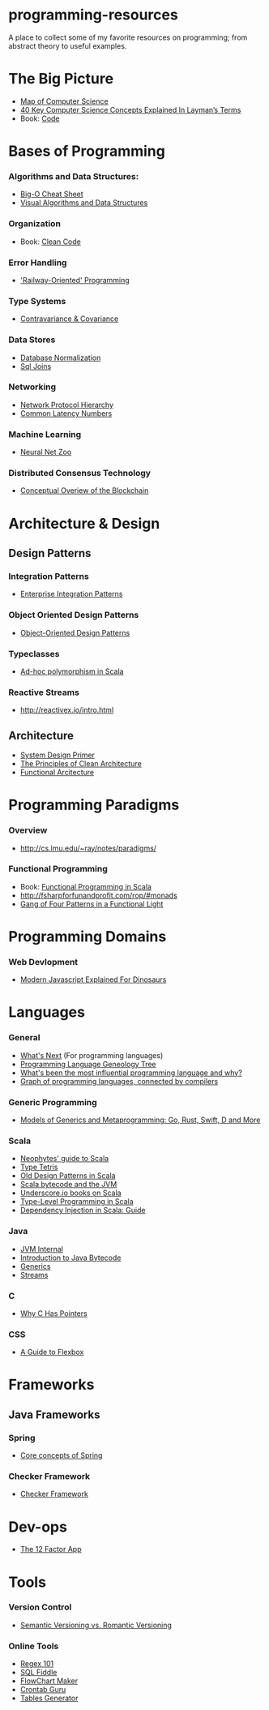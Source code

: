 # programming-resources
A place to collect some of my favorite resources on programming; from abstract theory to useful examples.

# The Big Picture

* [Map of Computer Science](https://www.youtube.com/watch?v=SzJ46YA_RaA&t=0s&index=6&list=PLuw7QtA2XDtcdI5DJFAGN78T4HHzkD-7u)
* [40 Key Computer Science Concepts Explained In Layman’s Terms](http://carlcheo.com/compsci)
* Book: [Code](http://www.goodreads.com/book/show/44882.Code)

# Bases of Programming

### Algorithms and Data Structures:
* [Big-O Cheat Sheet](http://bigocheatsheet.com/)
* [Visual Algorithms and Data Structures](http://visualgo.net/)

### Organization
* Book: [Clean Code](http://www.goodreads.com/book/show/3735293-clean-code)

### Error Handling
* ['Railway-Oriented' Programming](http://fsharpforfunandprofit.com/rop/#monads)

### Type Systems
* [Contravariance & Covariance](https://zeroturnaround.com/wp-content/uploads/2016/12/Java-Generics-cheat-sheet-graphic-v1.png)

### Data Stores
* [Database Normalization](https://www.guru99.com/database-normalization.html)
* [Sql Joins](https://coloringpagewiki.com/library/2789914/what-is-the-difference-between-various-types-of-joins-for-instance-for-more-information-visit-whats-the-difference-between-inner-join-left-join-right-join-and-full-join.jpg)

### Networking
* [Network Protocol Hierarchy](https://s-media-cache-ak0.pinimg.com/originals/69/14/ae/6914ae17a08454798765d9474a02aa47.jpg)
* [Common Latency Numbers](https://people.eecs.berkeley.edu/~rcs/research/interactive_latency.html)

### Machine Learning
* [Neural Net Zoo](http://www.asimovinstitute.org/wp-content/uploads/2016/09/neuralnetworks.png)

### Distributed Consensus Technology

* [Conceptual Overiew of the Blockchain](https://www.youtube.com/watch?v=bBC-nXj3Ng4)

# Architecture & Design

## Design Patterns

### Integration Patterns

* [Enterprise Integration Patterns](http://www.enterpriseintegrationpatterns.com/patterns/messaging/toc.html)

### Object Oriented Design Patterns

* [Object-Oriented Design Patterns](https://s-media-cache-ak0.pinimg.com/originals/e4/fb/b0/e4fbb07b8f2858e4f0b82a9f11f9ef21.jpg)

### Typeclasses

* [Ad-hoc polymorphism in Scala](https://blog.codecentric.de/en/2017/02/ad-hoc-polymorphism-scala-mere-mortals/)

### Reactive Streams
* http://reactivex.io/intro.html

## Architecture

* [System Design Primer](https://github.com/donnemartin/system-design-primer)
* [The Principles of Clean Architecture](https://www.youtube.com/watch?v=o_TH-Y78tt4&t=10m30s)
* [Functional Arcitecture](https://www.youtube.com/watch?v=US8QG9I1XW0)

# Programming Paradigms

### Overview

* http://cs.lmu.edu/~ray/notes/paradigms/

### Functional Programming
* Book: [Functional Programming in Scala](http://www.goodreads.com/book/show/13541678-functional-programming-in-scala)
* http://fsharpforfunandprofit.com/rop/#monads
* [Gang of Four Patterns in a Functional Light](https://www.voxxed.com/blog/2016/04/gang-four-patterns-functional-light-part-1/)

# Programming Domains

### Web Devlopment
* [Modern Javascript Explained For Dinosaurs](https://medium.com/the-node-js-collection/modern-javascript-explained-for-dinosaurs-f695e9747b70)

# Languages

### General

* [What's Next](https://graydon2.dreamwidth.org/253769.html) \(For programming languages\)
* [Programming Language Geneology Tree](https://github.com/stereobooster/programming-languages-genealogical-tree)
* [What's been the most influential programming language and why?](https://www.quora.com/Whats-been-the-most-influential-programming-language-and-why)
* [Graph of programming languages, connected by compilers](https://akr.am/languages/)

### Generic Programming
* [Models of Generics and Metaprogramming: Go, Rust, Swift, D and More](https://thume.ca/2019/07/14/a-tour-of-metaprogramming-models-for-generics/)

### Scala

* [Neophytes' guide to Scala](http://danielwestheide.com/scala/neophytes.html)
* [Type Tetris](https://underscore.io/blog/posts/2017/04/11/type-tetris.html)
* [Old Design Patterns in Scala](http://www.lihaoyi.com/post/OldDesignPatternsinScala.html)
* [Scala bytecode and the JVM](https://www.toptal.com/scala/scala-bytecode-and-the-jvm)
* [Underscore.io books on Scala](https://underscore.io/training/)
* [Type-Level Programming in Scala](https://apocalisp.wordpress.com/2010/06/08/type-level-programming-in-scala/)
* [Dependency Injection in Scala: Guide](http://di-in-scala.github.io/)

### Java

* [JVM Internal](http://blog.jamesdbloom.com/JVMInternals.html)
* [Introduction to Java Bytecode](https://dzone.com/articles/introduction-to-java-bytecode)
* [Generics](https://zeroturnaround.com/wp-content/uploads/2016/12/Java-Generics-cheat-sheet-v5.png)
* [Streams](https://zeroturnaround.com/wp-content/uploads/2016/01/Java-8-Streams-cheat-sheet-v3.png)

### C

* [Why C Has Pointers](http://duramecho.com/ComputerInformation/WhyCPointers.html)

### CSS

* [A Guide to Flexbox](https://css-tricks.com/snippets/css/a-guide-to-flexbox/)

# Frameworks

## Java Frameworks

### Spring

* [Core concepts of Spring](http://courses.coreservlets.com/Course-Materials/spring.html)

### Checker Framework

* [Checker Framework](https://checkerframework.org/)

# Dev-ops

* [The 12 Factor App](https://12factor.net/)

# Tools

### Version Control

* [Semantic Versioning vs. Romantic Versioning](http://dafoster.net/articles/2015/03/14/semantic-versioning-vs-romantic-versioning/)

### Online Tools

* [Regex 101](https://regex101.com/)
* [SQL Fiddle](http://sqlfiddle.com)
* [FlowChart Maker](https://www.draw.io/)
* [Crontab Guru](https://crontab.guru/)
* [Tables Generator](https://www.tablesgenerator.com/)
